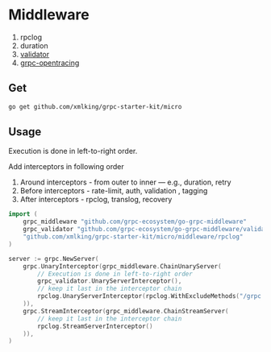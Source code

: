 # Middleware

1. rpclog
2. duration
3. [validator](github.com/grpc-ecosystem/go-grpc-middleware/validator)
4. [grpc-opentracing](https://github.com/grpc-ecosystem/grpc-opentracing)

## Get

```bash
go get github.com/xmlking/grpc-starter-kit/micro
```

## Usage

Execution is done in left-to-right order.

Add interceptors in following order
1. Around interceptors - from outer to inner — e.g., duration,  retry  
2. Before interceptors - rate-limit, auth, validation , tagging 
3. After interceptors - rpclog, translog, recovery

```go
import (
    grpc_middleware "github.com/grpc-ecosystem/go-grpc-middleware"
    grpc_validator "github.com/grpc-ecosystem/go-grpc-middleware/validator"
    "github.com/xmlking/grpc-starter-kit/micro/middleware/rpclog"
)

server := grpc.NewServer(
    grpc.UnaryInterceptor(grpc_middleware.ChainUnaryServer(
        // Execution is done in left-to-right order
        grpc_validator.UnaryServerInterceptor(),
        // keep it last in the interceptor chain
        rpclog.UnaryServerInterceptor(rpclog.WithExcludeMethods("/grpc.health.v1.Health/Check", "/api.MyService/*")),
    )),
    grpc.StreamInterceptor(grpc_middleware.ChainStreamServer(
        // keep it last in the interceptor chain
        rpclog.StreamServerInterceptor()
    )),
)
```
